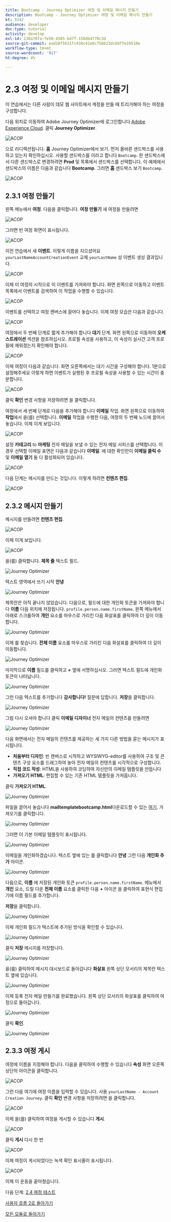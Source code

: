 ```yaml
---
title: Bootcamp - Journey Optimizer 여정 및 이메일 메시지 만들기
description: Bootcamp - Journey Optimizer 여정 및 이메일 메시지 만들기
kt: 5342
audience: developer
doc-type: tutorial
activity: develop
exl-id: 138a70fa-fe50-4585-b47f-150db4770c3d
source-git-commit: ead28f5631fc430c41e8c756b23dc69ffe19510e
workflow-type: tm+mt
source-wordcount: '917'
ht-degree: 4%

---
```


# 2.3 여정 및 이메일 메시지 만들기

이 연습에서는 다른 사람이 데모 웹 사이트에서 계정을 만들 때 트리거해야 하는 여정을 구성합니다.

다음 위치로 이동하여 Adobe Journey Optimizer에 로그인합니다 [Adobe Experience Cloud](https://experience.adobe.com). 클릭 **Journey Optimizer**.

![ACOP](./images/acophome.png)

으로 리디렉션됩니다. **홈**  Journey Optimizer에서 보기. 먼저 올바른 샌드박스를 사용하고 있는지 확인하십시오. 사용할 샌드박스를 이라고 합니다 `Bootcamp`. 한 샌드박스에서 다른 샌드박스로 변경하려면 **Prod** 및 목록에서 샌드박스를 선택합니다. 이 예제에서 샌드박스의 이름은 다음과 같습니다 **Bootcamp**. 그러면 **홈** 샌드박스 보기 `Bootcamp`.

![ACOP](./images/acoptriglp.png)

## 2.3.1 여정 만들기

왼쪽 메뉴에서 **여정**. 다음을 클릭합니다. **여정 만들기** 새 여정을 만들려면

![ACOP](./images/createjourney.png)

그러면 빈 여정 화면이 표시됩니다.

![ACOP](./images/journeyempty.png)

이전 연습에서 새 **이벤트**. 이렇게 이름을 지으셨어요 `yourLastNameAccountCreationEvent` 교체 `yourLastName` 성 이벤트 생성 결과입니다.

![ACOP](./images/eventdone.png)

이제 이 여정의 시작으로 이 이벤트를 가져와야 합니다. 화면 왼쪽으로 이동하고 이벤트 목록에서 이벤트를 검색하여 이 작업을 수행할 수 있습니다.

![ACOP](./images/eventlist.png)

이벤트를 선택하고 여정 캔버스에 끌어다 놓습니다. 이제 여정 모습은 다음과 같습니다.

![ACOP](./images/journeyevent.png)

여정에서 두 번째 단계로 짧게 추가해야 합니다 **대기** 단계. 화면 왼쪽으로 이동하여 **오케스트레이션** 섹션을 참조하십시오. 프로필 속성을 사용하고, 이 속성이 실시간 고객 프로필에 채워졌는지 확인해야 합니다.

![ACOP](./images/journeywait.png)

이제 여정이 다음과 같습니다. 화면 오른쪽에서는 대기 시간을 구성해야 합니다. 1분으로 설정해주세요 이렇게 하면 이벤트가 실행된 후 프로필 속성을 사용할 수 있는 시간이 충분합니다.

![ACOP](./images/journeywait1.png)

클릭 **확인** 변경 사항을 저장하려면 을 클릭합니다.

여정에서 세 번째 단계로 다음을 추가해야 합니다 **이메일** 작업. 화면 왼쪽으로 이동하여 **작업**&#x200B;에서 을(를) 선택합니다. **이메일** 작업을 수행한 다음, 여정의 두 번째 노드에 끌어서 놓습니다. 이제 이게 보입니다.

![ACOP](./images/journeyactions.png)

설정 **카테고리** to **마케팅** 전자 메일을 보낼 수 있는 전자 메일 서피스를 선택합니다. 이 경우 선택할 이메일 표면은 다음과 같습니다 **이메일**. 에 대한 확인란이 **이메일 클릭 수** 및 **이메일 열기** 둘 다 활성화되어 있습니다.

![ACOP](./images/journeyactions1.png)

다음 단계는 메시지를 만드는 것입니다. 이렇게 하려면 **컨텐츠 편집**.

![ACOP](./images/journeyactions2.png)

## 2.3.2 메시지 만들기

메시지를 만들려면 **컨텐츠 편집**.

![ACOP](./images/journeyactions2.png)

이제 이게 보입니다.

![ACOP](./images/journeyactions3.png)

을(를) 클릭합니다. **제목 줄** 텍스트 필드.

![Journey Optimizer](./images/msg5.png)

텍스트 영역에서 쓰기 시작 **안녕**

![Journey Optimizer](./images/msg6.png)

제목란은 아직 끝나지 않았습니다. 다음으로, 필드에 대한 개인화 토큰을 가져와야 합니다 **이름** 다음 위치에 저장됩니다. `profile.person.name.firstName`. 왼쪽 메뉴에서 아래로 스크롤하여 **개인** 요소를 마우스로 가리킨 다음 화살표를 클릭하여 더 깊이 이동합니다.

![Journey Optimizer](./images/msg7.png)

이제 를 찾습니다. **전체 이름** 요소를 마우스로 가리킨 다음 화살표를 클릭하여 더 깊이 이동합니다.

![Journey Optimizer](./images/msg8.png)

마지막으로 **이름** 필드를 클릭하고 **+** 옆에 서명하십시오. 그러면 텍스트 필드에 개인화 토큰이 나타납니다.

![Journey Optimizer](./images/msg9.png)

그런 다음 텍스트를 추가합니다 **감사합니다!** 질문에 답합니다. **저장**&#x200B;을 클릭합니다.

![Journey Optimizer](./images/msg10.png)

그럼 다시 오셔야 합니다 클릭 **이메일 디자이너** 전자 메일의 컨텐츠를 만들려면

![Journey Optimizer](./images/msg11.png)

다음 화면에서는 전자 메일의 컨텐츠를 제공하는 세 가지 다른 방법을 묻는 메시지가 표시됩니다.

- **처음부터 디자인**: 빈 캔버스로 시작하고 WYSIWYG-editor를 사용하여 구조 및 콘텐츠 구성 요소를 드래그하여 놓아 전자 메일의 컨텐츠를 시각적으로 구성합니다.
- **직접 코드 작성**: HTML을 사용하여 코딩하여 자신만의 이메일 템플릿을 만듭니다
- **가져오기 HTML**: 편집할 수 있는 기존 HTML 템플릿을 가져옵니다.

클릭 **가져오기 HTML**.

![Journey Optimizer](./images/msg12.png)

파일을 끌어서 놓습니다 **mailtemplatebootcamp.html**&#x200B;다운로드할 수 있는 [여기](../../assets/html/mailtemplatebootcamp.html.zip). 가져오기를 클릭합니다.

![Journey Optimizer](./images/msg13.png)

그러면 이 기본 이메일 템플릿이 표시됩니다.

![Journey Optimizer](./images/msg14.png)

이메일을 개인화하겠습니다. 텍스트 옆에 있는 를 클릭합니다 **안녕** 그런 다음 **개인화 추가** 아이콘.

![Journey Optimizer](./images/msg35.png)

다음으로, **이름** 에 저장된 개인화 토큰 `profile.person.name.firstName`. 메뉴에서 **개인** 요소, 드릴 다운 **전체 이름** 요소를 클릭한 다음 **+** 아이콘 을 클릭하여 표현식 편집기에 이름 필드를 추가합니다.

**저장**&#x200B;을 클릭합니다.

![Journey Optimizer](./images/msg36.png)

이제 개인화 필드가 텍스트에 추가된 방식을 확인할 수 있습니다.

![Journey Optimizer](./images/msg37.png)

클릭 **저장** 메시지를 저장합니다.

![Journey Optimizer](./images/msg55.png)

을(를) 클릭하여 메시지 대시보드로 돌아갑니다 **화살표** 왼쪽 상단 모서리의 제목란 텍스트 옆에 있습니다.

![Journey Optimizer](./images/msg56.png)

이제 등록 전자 메일 만들기를 완료했습니다. 왼쪽 상단 모서리의 화살표를 클릭하여 여정으로 돌아갑니다.

![Journey Optimizer](./images/msg57.png)

클릭 **확인**.

![Journey Optimizer](./images/msg57a.png)

## 2.3.3 여정 게시

여정에 이름을 지정해야 합니다. 다음을 클릭하여 수행할 수 있습니다 **속성** 화면 오른쪽 상단의 아이콘을 클릭합니다.

![ACOP](./images/journeyname.png)

그런 다음 여기에 여정 이름을 입력할 수 있습니다. 사용 `yourLastName - Account Creation Journey`. 클릭 **확인** 변경 사항을 저장하려면 을 클릭합니다.

![ACOP](./images/journeyname1.png)

이제 을(를) 클릭하여 여정을 게시할 수 있습니다 **게시**.

![ACOP](./images/publishjourney.png)

클릭 **게시** 다시 한 번

![ACOP](./images/publish1.png)

이제 여정이 게시되었다는 녹색 확인 표시줄이 표시됩니다.

![ACOP](./images/published.png)

이제 이 운동을 끝마쳤습니다.

다음 단계: [2.4 여정 테스트](./ex4.md)

[사용자 흐름 2로 돌아가기](./uc2.md)

[모든 모듈로 돌아가기](../../overview.md)